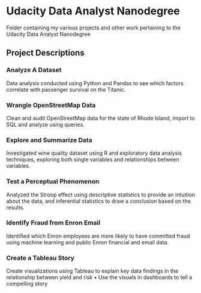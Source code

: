 # Udacity Data Analyst Nanodegree

Folder containing my various projects and other work pertaining to the Udacity Data Analyst Nanodegree

## Project Descriptions

### Analyze A Dataset
Data analysis conducted using Python and Pandas to see which factors correlate with passenger survival on the Titanic.

### Wrangle OpenStreetMap Data
Clean and audit OpenStreetMap data for the state of Rhode Island, import to SQL and analyze using queries.

### Explore and Summarize Data
Investigated wine quality dataset using R and exploratory data analysis techniques, exploring both single variables and relationships between variables.

### Test a Perceptual Phenomenon
Analyzed the Stroop effect using descriptive statistics to provide an intuition about the data, and inferential statistics to draw a conclusion based on the results.

### Identify Fraud from Enron Email
Identified which Enron employees are more likely to have committed fraud using machine learning and public Enron financial and email data.

### Create a Tableau Story
Create visualizations using Tableau to explain key data findings in the relationship between yield and risk • Use the visuals in dashboards to tell a compelling story

